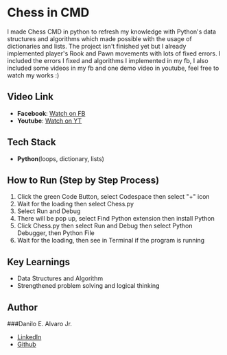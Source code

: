 # Chess in CMD
I made Chess CMD in python to refresh my knowledge with Python's data structures and algorithms which made possible with the usage of dictionaries and lists.  The project isn't finished yet but I already implemented player's Rook and Pawn movements with lots of fixed errors. I included the errors I fixed and algorithms I implemented in my fb,
I also included some videos in my fb and one demo video in youtube, feel free to watch my works :)
## Video Link
- **Facebook**: [Watch on FB](https://www.facebook.com/share/v/15vUpnpj85/)
- **Youtube**: [Watch on YT](https://youtu.be/hBMgqCd68z8)
## Tech Stack
- **Python**(loops, dictionary, lists)
## How to Run (Step by Step Process)
1. Click the green Code Button, select Codespace then select "+" icon
2. Wait for the loading then select Chess.py
3. Select Run and Debug
4. There will be pop up, select Find Python extension then install Python
5. Click Chess.py then select Run and Debug then select Python Debugger, then Python File
6. Wait for the loading, then see in Terminal if the program is running
## Key Learnings
- Data Structures and Algorithm
- Strengthened problem solving and logical thinking
## Author
###Danilo E. Alvaro Jr.
- [LinkedIn](https://www.linkedin.com/in/danilo-alvaro-16b17534b/)
- [Github](https://github.com/Dan013577947)


